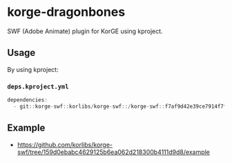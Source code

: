 # korge-dragonbones

SWF (Adobe Animate) plugin for KorGE using kproject.

## Usage

By using kproject:

### `deps.kproject.yml`

```kotlin
dependencies:
  - git::korge-swf::korlibs/korge-swf::/korge-swf::f7af9d42e39ce7914f7f1e03d7ca404c8f4a50d8
```

## Example

* <https://github.com/korlibs/korge-swf/tree/159d0ebabc4629125b6ea062d218300b4111d9d8/example>
